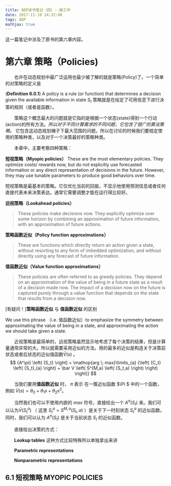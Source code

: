 ```yaml
---
title: ADP读书笔记（四）--施工中
date: 2017-11-10 14:32:00
tags: ADP
mathjax: true
---
```


这一篇笔记中涉及了原书的第六章内容。

# 第六章 策略（Policies)

&emsp;&emsp;也许在动态规划中最广泛运用也最少被了解的就是策略(Policy)了。一个简单的对策略的定义是

(**Definition 6.0.1**) A policy is a rule (or function) that determines a decision given
the available information in state $S_t$
策略就是在给定了可用信息下进行决策的规则（或者是函数）。

&emsp;&emsp;策略这个概念最大的问题就是它指的是根据一个状态(state)得到一个行动(action)的所有方法。*所以对于不同计算需求的不同问题，它包含了很广的算法策略。* 它包含这动态规划帽子下最大范围的问题，所以在讨论的时候我们要规定使用的策略种类，以及对于一个决策最好的策略种类。

&emsp;&emsp;本章中，主要考察四种策略：

**短视策略（Myopic policies）** 
These are the most elementary policies. They optimize costs/
rewards now, but do not explicitly use forecasted information or any direct
representation of decisions in the future. However, they may use tunable
parameters to produce good behaviors over time.

短视策略是最基本的策略。它仅优化当前的回报，不显示地使用预测信息或者任何直接代表未来决策表达。通常它需要调整才能在运行得比较好。

**远视策略（Lookahead policies）**
>These policies make decisions now. They explicitly optimize over some horizon by combining an approximation of future information, with an approximation of future actions.

**策略函数近似（Policy function approximations）**
>These are functions which directly return an
>action given a state, without resorting to any form of imbedded optimization,
>and without directly using any forecast of future information.

**值函数近似（Value function approximations）**
>These policies are often referred to as greedy
>policies. They depend on an approximation of the value of being in a future
>state as a result of a decision made now. The impact of a decision now on
>the future is captured purely through a value function that depends on the
>state that results from a decision now.


[有疑问！]**策略函数近似** 与 **值函数近似** 的区别 

We use this phrase （i.e. 值函数近似）to emphasize the symmetry between approximating the value of being in a state, and approximating the action we should take given a state. 

&emsp;&emsp;近视策略是最简单的，远视策略虽然显示地考虑了每个决策的结果，但是计算量通常非常的大。所以就需要采用近似的方法。用的最多的近似是构造关于决策前状态或者后状态的近似值函数$\bar V \left( s \right)$ 。
$$
{A^\pi} \left( {S_t} \right) = \mathop{arg \; max}\limits_{a}  {\left( {C_t} \left( {S_t},{a} \right) + \bar V \left( S^{M,a} \left( {S_t,a} \right)  \right)  \right)}
$$

&emsp;&emsp;当我们要用**值函数近似** 时， $\pi$ 表示 在一簇近似函数 $\Pi $ 中的一个函数，例如 $\bar V \left( s \right) = \theta_0 + \theta_1 s + \theta_2 s^2$。

&emsp;&emsp;当然我们也可以不使用内嵌的 $max$ 符号，直接给出一个 ${A^\pi} \left( {S_t} \right)$ 来。我们可以认为$\bar V \left( S_t^a \right)$ （ 这里 $S_t^a = S^{M,a} \left( {S_t,a} \right)$  ）是关于下一时刻状态 $S_t^a$ 的近似函数。同时，我们可以认为 ${A^\pi} \left( {S_t} \right)$ 是关于当前状态 $S_t$ 的近似函数。

&emsp;&emsp;直接给出决策的方式：

&emsp;&emsp;**Lookup tables**   这种方式比较特殊所以单独拿出来讲

&emsp;&emsp;**Parametric representations**

&emsp;&emsp;**Nonparametric representations**



## 6.1 短视策略 MYOPIC POLICIES




















